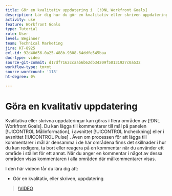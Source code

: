 ```yaml
---
title: Gör en kvalitativ uppdatering i  [!DNL Workfront Goals]
description: Lär dig hur du gör en kvalitativ eller skriven uppdatering i [!DNL]   Mål].
activity: use
feature: Workfront Goals
type: Tutorial
role: User
level: Beginner
team: Technical Marketing
jira: KT-8925
exl-id: 92d40d56-0a25-488b-9308-64ddfe545baa
doc-type: video
source-git-commit: d17df7162ccaab6b62db34209f50131927c0a532
workflow-type: tm+mt
source-wordcount: '118'
ht-degree: 0%

---
```


# Göra en kvalitativ uppdatering

Kvalitativa eller skrivna uppdateringar kan göras i flera områden av [!DNL Workfront Goals]. Du kan lägga till kommentarer till mål på panelen [!UICONTROL Målinformation], i avsnittet [!UICONTROL Incheckning] eller i avsnittet [!UICONTROL Pulse] . Även om processen för att lägga till kommentarer i mål är densamma i de här områdena finns det skillnader i hur du kan redigera, ta bort eller reagera på en kommentar när du använder ett område i stället för ett annat. När du anger en kommentar i något av dessa områden visas kommentaren i alla områden där målkommentarer visas.

I den här videon får du lära dig att:

* Gör en kvalitativ, eller skriven, uppdatering

>[!VIDEO](https://video.tv.adobe.com/v/335197/?quality=12&learn=on&enablevpops)
